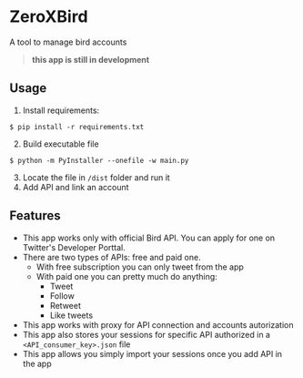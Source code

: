 # ZeroXBird
A tool to manage bird accounts

> **this app is still in development**

## Usage
1. Install requirements:
```
$ pip install -r requirements.txt
```
2. Build executable file
```
$ python -m PyInstaller --onefile -w main.py
```
3. Locate the file in `/dist` folder and run it
4. Add API and link an account 
## Features
- This app works only with official Bird API. You can apply for one on Twitter's Developer Porttal.
- There are two types of APIs: free and paid one. 
    - With free subscription you can only tweet from the app
    - With paid one you can pretty much do anything:
        - Tweet
        - Follow
        - Retweet
        - Like tweets 
- This app works with proxy for API connection and accounts autorization
- This app also stores your sessions for specific API authorized in a `<API_consumer_key>.json` file
- This app allows you simply import your sessions once you add API in the app

